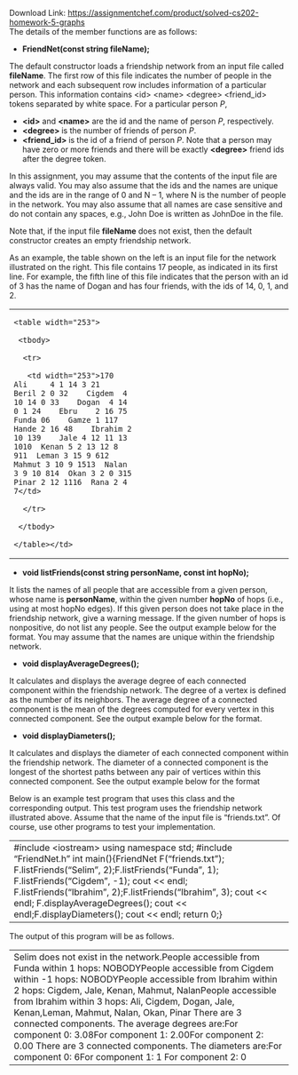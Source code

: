 Download Link: https://assignmentchef.com/product/solved-cs202-homework-5-graphs
<br>
The details of the member functions are as follows:

<ul>

 <li><strong>FriendNet(const string fileName); </strong></li>

</ul>

The default constructor loads a friendship network from an input file called <strong>fileName</strong>. The first row of this file indicates the number of people in the network and each subsequent row includes information of a particular person. This information contains &lt;id&gt; &lt;name&gt; &lt;degree&gt; &lt;friend_id&gt; tokens separated by white space. For a particular person <em>P</em>,

<ul>

 <li><strong>&lt;id&gt;</strong> and <strong>&lt;name&gt;</strong> are the id and the name of person <em>P</em>, respectively.</li>

 <li><strong>&lt;degree&gt; </strong>is the number of friends of person <em>P</em>.</li>

 <li><strong>&lt;friend_id&gt; </strong>is the id of a friend of person <em>P</em>. Note that a person may have zero or more friends and there will be exactly <strong>&lt;degree&gt;</strong> friend ids after the degree token.</li>

</ul>




In this assignment, you may assume that the contents of the input file are always valid. You may also assume that the ids and the names are unique and the ids are in the range of 0 and N – 1, where N is the number of people in the network. You may also assume that all names are case sensitive and do not contain any spaces, e.g., John Doe is written as JohnDoe in the file.




Note that, if the input file <strong>fileName</strong> does not exist, then the default constructor creates an empty friendship network.




As an example, the table shown on the left is an input file for the network illustrated on the right. This file contains 17 people, as indicated in its first line. For example, the fifth line of this file indicates that the person with an id of 3 has the name of Dogan and has four friends, with the ids of 14, 0, 1, and 2.




<table width="609">

 <tbody>

  <tr>

   <td width="257">


    <table width="253">

     <tbody>

      <tr>

       <td width="253">170    Ali     4 1 14 3 21    Beril 2 0 32    Cigdem  4 10 14 0 33    Dogan  4 14 0 1 24    Ebru    2 16 75    Funda 06    Gamze 1 117    Hande 2 16 48    Ibrahim 2 10 139    Jale 4 12 11 13 1010  Kenan 5 2 13 12 8 911  Leman 3 15 9 612  Mahmut 3 10 9 1513  Nalan 3 9 10 814  Okan 3 2 0 315  Pinar 2 12 1116  Rana 2 4 7</td>

      </tr>

     </tbody>

    </table></td>

   <td width="352"></td>

  </tr>

 </tbody>

</table>




<ul>

 <li><strong>void listFriends(const string personName, const int hopNo); </strong></li>

</ul>




It lists the names of all people that are accessible from a given person, whose name is <strong>personName</strong>, within the given number <strong>hopNo</strong> of hops (i.e., using at most hopNo edges). If this given person does not take place in the friendship network, give a warning message. If the given number of hops is nonpositive, do not list any people. See the output example below for the format. You may assume that the names are unique within the friendship network.

<ul>

 <li><strong>void displayAverageDegrees(); </strong></li>

</ul>

It calculates and displays the average degree of each connected component within the friendship network. The degree of a vertex is defined as the number of its neighbors. The average degree of a connected component is the mean of the degrees computed for every vertex in this connected component.  See the output example below for the format.

<ul>

 <li><strong>void displayDiameters(); </strong></li>

</ul>

It calculates and displays the diameter of each connected component within the friendship network. The diameter of a connected component is the longest of the shortest paths between any pair of vertices within this connected component. See the output example below for the format

Below is an example test program that uses this class and the corresponding output. This test program uses the friendship network illustrated above. Assume that the name of the input file is “friends.txt”. Of course, use other programs to test your implementation.

<table width="672">

 <tbody>

  <tr>

   <td width="672">#include &lt;iostream&gt; using namespace std; #include “FriendNet.h” int main(){FriendNet F(“friends.txt”); F.listFriends(“Selim”, 2);F.listFriends(“Funda”, 1);    F.listFriends(“Cigdem”, -1);    cout &lt;&lt; endl; F.listFriends(“Ibrahim”, 2);F.listFriends(“Ibrahim”, 3);    cout &lt;&lt; endl; F.displayAverageDegrees();    cout &lt;&lt; endl;F.displayDiameters();    cout &lt;&lt; endl; return 0;}</td>

  </tr>

 </tbody>

</table>







The output of this program will be as follows.

<table width="688">

 <tbody>

  <tr>

   <td width="688">Selim does not exist in the network.People accessible from Funda within 1 hops: NOBODYPeople accessible from Cigdem within -1 hops: NOBODYPeople accessible from Ibrahim within 2 hops: Cigdem, Jale, Kenan, Mahmut, NalanPeople accessible from Ibrahim within 3 hops: Ali, Cigdem, Dogan, Jale, Kenan,Leman, Mahmut, Nalan, Okan, Pinar There are 3 connected components. The average degrees are:For component 0: 3.08For component 1: 2.00For component 2: 0.00 There are 3 connected components. The diameters are:For component 0: 6For component 1: 1 For component 2: 0</td>

  </tr>

 </tbody>

</table>


